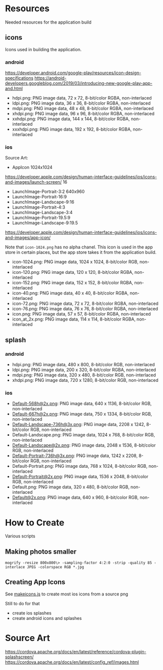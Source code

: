 # Resources

Needed resources for the application build

## icons

Icons used in building the application. 

### android
https://developer.android.com/google-play/resources/icon-design-specifications
https://android-developers.googleblog.com/2019/03/introducing-new-google-play-app-and.html

* hdpi.png:    PNG image data, 72 x 72, 8-bit/color RGBA, non-interlaced
* ldpi.png:    PNG image data, 36 x 36, 8-bit/color RGBA, non-interlaced
* mdpi.png:    PNG image data, 48 x 48, 8-bit/color RGBA, non-interlaced
* xhdpi.png:   PNG image data, 96 x 96, 8-bit/color RGBA, non-interlaced
* xxhdpi.png:  PNG image data, 144 x 144, 8-bit/color RGBA, non-interlaced
* xxxhdpi.png: PNG image data, 192 x 192, 8-bit/color RGBA, non-interlaced

### ios

Source Art:

* AppIcon 1024x1024

https://developer.apple.com/design/human-interface-guidelines/ios/icons-and-images/launch-screen/
16

* LaunchImage-Portrait-3:2 640x960
* LaunchImage-Portrait-16:9
* LaunchImage-Landscape-9:16
* LaunchImage-Portrait-4:3
* LaunchImage-Landscape-3:4
* LaunchImage-Portrait-19.5:9
* LaunchImage-Landscape-9:19.5

https://developer.apple.com/design/human-interface-guidelines/ios/icons-and-images/app-icon/

Note that `icon-1024.png` has no alpha chanel. This icon is used in the app store in certain places, but the app store takes it from the application build.

* icon-1024.png:  PNG image data, 1024 x 1024, 8-bit/color RGB, non-interlaced
* icon-120.png:   PNG image data, 120 x 120, 8-bit/color RGBA, non-interlaced
* icon-152.png:   PNG image data, 152 x 152, 8-bit/color RGBA, non-interlaced
* icon-40.png:    PNG image data, 40 x 40, 8-bit/color RGBA, non-interlaced
* icon-72.png:    PNG image data, 72 x 72, 8-bit/color RGBA, non-interlaced
* icon-76.png:    PNG image data, 76 x 76, 8-bit/color RGBA, non-interlaced
* icon.png:       PNG image data, 57 x 57, 8-bit/color RGBA, non-interlaced
* icon_at_2x.png: PNG image data, 114 x 114, 8-bit/color RGBA, non-interlaced

## splash

### android

* hdpi.png:  PNG image data, 480 x 800, 8-bit/color RGB, non-interlaced
* ldpi.png:  PNG image data, 200 x 320, 8-bit/color RGBA, non-interlaced
* mdpi.png:  PNG image data, 320 x 480, 8-bit/color RGB, non-interlaced
* xhdpi.png: PNG image data, 720 x 1280, 8-bit/color RGB, non-interlaced

### ios

* Default-568h@2x.png:           PNG image data, 640 x 1136, 8-bit/color RGB, non-interlaced
* Default-667h@2x.png:           PNG image data, 750 x 1334, 8-bit/color RGB, non-interlaced
* Default-Landscape-736h@3x.png: PNG image data, 2208 x 1242, 8-bit/color RGB, non-interlaced
* Default-Landscape.png:         PNG image data, 1024 x 768, 8-bit/color RGB, non-interlaced
* Default-Landscape@2x.png:      PNG image data, 2048 x 1536, 8-bit/color RGB, non-interlaced
* Default-Portrait-736h@3x.png:  PNG image data, 1242 x 2208, 8-bit/color RGB, non-interlaced
* Default-Portrait.png:          PNG image data, 768 x 1024, 8-bit/color RGB, non-interlaced
* Default-Portrait@2x.png:       PNG image data, 1536 x 2048, 8-bit/color RGB, non-interlaced
* Default.png:                   PNG image data, 320 x 480, 8-bit/color RGB, non-interlaced
* Default@2x.png:                PNG image data, 640 x 960, 8-bit/color RGB, non-interlaced


# How to Create

Various scripts

## Making photos smaller

```mogrify -resize 800x800\> -sampling-factor 4:2:0 -strip -quality 85 -interlace JPEG -colorspace RGB *.jpg```

## Creating App Icons

See [makeicons.js](../util/makeicons.js) to create most ios icons from a source png

Still to do for that
* create ios splashes
* create android icons and splashes

# Source Art

https://cordova.apache.org/docs/en/latest/reference/cordova-plugin-splashscreen/
https://cordova.apache.org/docs/en/latest/config_ref/images.html